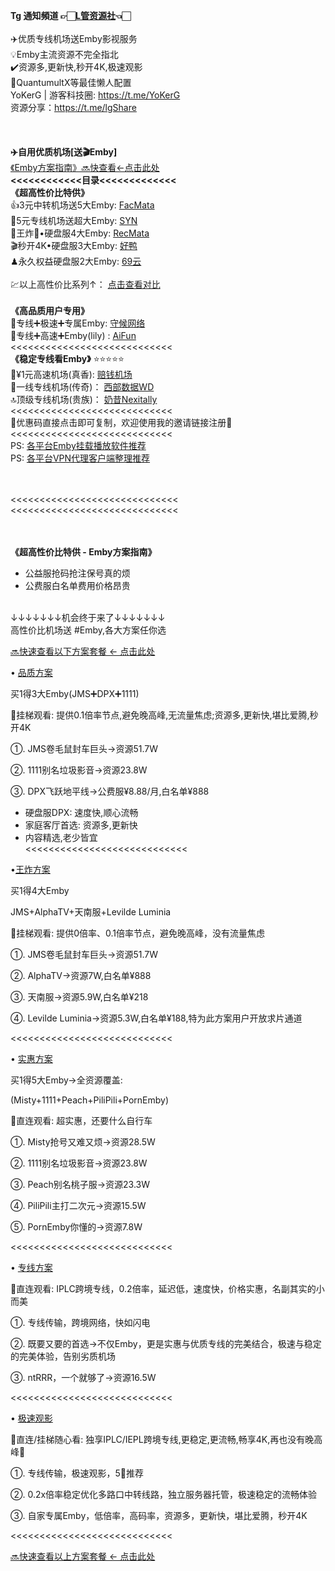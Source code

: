 **Tg 通知頻道 👉🏻[L管资源社](https://t.me/lgShare/132)👈🏻**<br>
<br>
✈️优质专线机场送Emby影视服务<br>
💡Emby主流资源不完全指北<br>
✔️资源多,更新快,秒开4K,极速观影<br>
🦋QuantumultX等最佳懒人配置<br>
YoKerG | 游客科技圈: https://t.me/YoKerG<br>
资源分享：https://t.me/lgShare<br>
<br>
<br>
<br>
**✈️自用优质机场[送🎬Emby]**
<br>
[《Emby方案指南》🔜快查看←点击此处](https://t.me/lgShare/132)
<br>
**<<<<<<<<<<<<目录<<<<<<<<<<<<<**
<br>
**《超高性价比特供》**
<br>
👍3元中转机场送5大Emby: [FacMata](https://t.me/lgShare/127)<br>
🌟5元专线机场送超大Emby: [SYN](https://t.me/lgShare/128)<br>
💯王炸💯•硬盘服4大Emby: [RecMata](https://t.me/lgShare/126)<br>
🎬秒开4K•硬盘服3大Emby: [好鸭](https://t.me/lgShare/125)<br>
♟永久权益硬盘服2大Emby: [69云](https://t.me/lgShare/138)<br>
<br>
💹以上高性价比系列↑： [点击查看对比](https://t.me/lgShare/122)<br>
<br>
**《高品质用户专用》** <br>
🥊专线➕极速➕专属Emby: [守候网络](https://t.me/lgShare/129)<br>
📍专线➕高速➕Emby(lily) : [AiFun](https://t.me/lgShare/129)<br>
<<<<<<<<<<<<<<<<<<<<<<<<<<<<<br>
**《稳定专线看Emby》**  ⭐️⭐️⭐️⭐️⭐️<br>
🦋¥1元高速机场(真香):   [赔钱机场](https://t.me/lgShare/124)<br>
🎱一线专线机场(传奇)： [西部数据WD](https://t.me/lgShare/123)<br>
🔝顶级专线机场(贵族)： [奶昔Nexitally](https://t.me/lgShare/123)<br>
<<<<<<<<<<<<<<<<<<<<<<<<<<<<<br>
🎫优惠码直接点击即可复制，欢迎使用我的邀请链接注册👏<br>
<<<<<<<<<<<<<<<<<<<<<<<<<<<<<br>
PS: [各平台Emby挂载播放软件推荐](https://t.me/lgShare/121)<br>
PS: [各平台VPN代理客户端整理推荐](https://t.me/lgShare/97)<br>


<br>
<br>
<<<<<<<<<<<<<<<<<<<<<<<<<<<<<<br>
<<<<<<<<<<<<<<<<<<<<<<<<<<<<<<br>
<br>
<br>


**《超高性价比特供 - Emby方案指南》** 
<br>
 - 公益服抢码抢注保号真的烦<br>
 - 公费服白名单费用价格昂贵<br>
<br>
↓↓↓↓↓↓↓机会终于来了↓↓↓↓↓↓↓<br>
高性价比机场送 #Emby,各大方案任你选<br>

[🔜快速查看以下方案套餐 ← 点击此处](https://t.me/lgShare/122)

• [品质方案](https://t.me/lgShare/125)

买1得3大Emby(JMS➕DPX➕1111) 

👀挂梯观看: 提供0.1倍率节点,避免晚高峰,无流量焦虑;资源多,更新快,堪比爱腾,秒开4K

①. JMS卷毛鼠封车巨头→资源51.7W

②. 1111别名垃圾影音→资源23.8W

③. DPX飞跃地平线→公费服¥8.88/月,白名单¥888

   - 硬盘服DPX: 速度快,顺心流畅
   - 家庭客厅首选: 资源多,更新快
   - 内容精选,老少皆宜<br>
<<<<<<<<<<<<<<<<<<<<<<<<<<<<<br>

•[王炸方案](https://t.me/lgShare/126)

买1得4大Emby

JMS+AlphaTV+天南服+Levilde Luminia

👀挂梯观看: 提供0倍率、0.1倍率节点，避免晚高峰，没有流量焦虑

①. JMS卷毛鼠封车巨头→资源51.7W

②. AlphaTV→资源7W,白名单¥888

③. 天南服→资源5.9W,白名单¥218

④. Levilde Luminia→资源5.3W,白名单¥188,特为此方案用户开放求片通道

<<<<<<<<<<<<<<<<<<<<<<<<<<<<

• [实惠方案](https://t.me/lgShare/127)

买1得5大Emby→全资源覆盖:

(Misty+1111+Peach+PiliPili+PornEmby)

👀直连观看: 超实惠，还要什么自行车

①. Misty抢号又难又烦→资源28.5W

②. 1111别名垃圾影音→资源23.8W

③. Peach别名桃子服→资源23.3W

④. PiliPili主打二次元→资源15.5W

⑤. PornEmby你懂的→资源7.8W

<<<<<<<<<<<<<<<<<<<<<<<<<<<<

• [专线方案](https://t.me/lgShare/128)

👀直连观看: IPLC跨境专线，0.2倍率，延迟低，速度快，价格实惠，名副其实的小而美

①. 专线传输，跨境网络，快如闪电

②. 既要又要的首选→不仅Emby，更是实惠与优质专线的完美结合，极速与稳定的完美体验，告别劣质机场

③. ntRRR，一个就够了→资源16.5W

<<<<<<<<<<<<<<<<<<<<<<<<<<<<

• [极速观影](https://t.me/lgShare/129)

👀直连/挂梯随心看: 独享IPLC/IEPL跨境专线,更稳定,更流畅,畅享4K,再也没有晚高峰💯

①. 专线传输，极速观影，5🌟推荐

②. 0.2x倍率稳定优化多路口中转线路，独立服务器托管，极速稳定的流畅体验

③. 自家专属Emby，低倍率，高码率，资源多，更新快，堪比爱腾，秒开4K

<<<<<<<<<<<<<<<<<<<<<<<<<<<<

[🔜快速查看以上方案套餐 ← 点击此处](https://t.me/lgShare/122)
